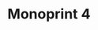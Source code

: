 ---
ee_id: '216'
site: '1'
type: '2'
long_id: 2008-015 Monoprint 4
url: 2008-015-monoprint
title: Monoprint 4
year: '2008'
medium: Unique three-color process silkscreen on custom watermarked paper
commission:
dims: 42 x 32 inches
pitch:
ps:
live_url:
related:
youtube:
imgs: monoprint-4-2008-015-full-1-database-ih.jpg
subheading:
display_year: '2008'
download:
add_credit:
add_credits:
related_code:
layout: things-i-made
---